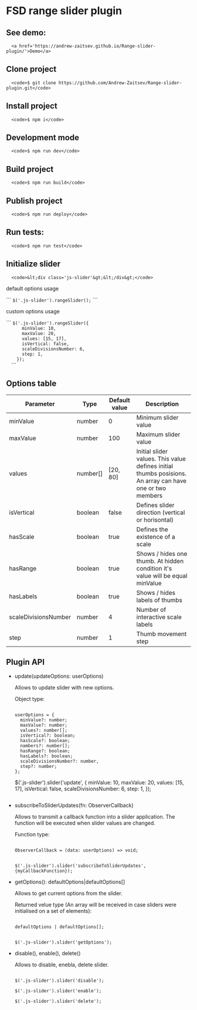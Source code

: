 # FSD range slider plugin

## See demo:
```
  <a href='https://andrew-zaitsev.github.io/Range-slider-plugin/'>Demo</a>
```

## Clone project
```
  <code>$ git clone https://github.com/Andrew-Zaitsev/Range-slider-plugin.git</code>
```

## Install project
```
  <code>$ npm i</code>
```

## Development mode
```
  <code>$ npm run dev</code>
```

## Build project
```
  <code>$ npm run build</code>
```

## Publish project
```
  <code>$ npm run deploy</code>
```

## Run tests:
```
  <code>$ npm run test</code>
```

## Initialize slider
```
  <code>&lt;div class='js-slider'&gt;&lt;/div&gt;</code>
```
<p>default options usage</p>
```
  <code>$('.js-slider').rangeSlider();</code>
```
<p>custom options usage</p>
```
  <code>$('.js-slider').rangeSlider({
      minValue: 10,
      maxValue: 20,
      values: [15, 17],
      isVertical: false,
      scaleDivisionsNumber: 6,
      step: 1,
    });
  </code>
```

## Options table
<table>
  <thead>
    <tr>
      <th>Parameter</th>
      <th>Type</th>
      <th>Default value</th>
      <th>Description</th>
    </tr>
  </thead>
  <tbody>
    <tr>
      <td>minValue</td>
      <td>number</td>
      <td>0</td>
      <td>Minimum slider value</td>
    </tr>
    <tr>
      <td>maxValue</td>
      <td>number</td>
      <td>100</td>
      <td>Maximum slider value</td>
    </tr>
    <tr>
      <td>values</td>
      <td>number[]</td>
      <td>[20, 80]</td>
      <td>Initial slider values. This value defines initial thumbs posisions. An array can have one or two members</td>
    </tr>
    <tr>
      <td>isVertical</td>
      <td>boolean</td>
      <td>false</td>
      <td>Defines slider direction (vertical or horisontal)</td>
    </tr>
    <tr>
      <td>hasScale</td>
      <td>boolean</td>
      <td>true</td>
      <td>Defines the existence of a scale</td>
    </tr>
    <tr>
      <td>hasRange</td>
      <td>boolean</td>
      <td>true</td>
      <td>Shows / hides one thumb. At hidden condition it's value will be equal minValue</td>
    </tr>
    <tr>
      <td>hasLabels</td>
      <td>boolean</td>
      <td>true</td>
      <td>Shows / hides labels of thumbs</td>
    </tr>
    <tr>
      <td>scaleDivisionsNumber</td>
      <td>number</td>
      <td>4</td>
      <td>Number of interactive scale labels</td>
    </tr>
    <tr>
      <td>step</td>
      <td>number</td>
      <td>1</td>
      <td>Thumb movement step</td>
    </tr>
  </tbody>
</table>

## Plugin API

* update(updateOptions: userOptions)

  Allows to update slider with new options.

  Object type:

  ```

  userOptions = {
    minValue?: number;
    maxValue?: number;
    values?: number[];
    isVertical?: boolean;
    hasScale?: boolean;
    nambers?: number[];
    hasRange?: boolean;
    hasLabels?: boolean;
    scaleDivisionsNumber?: number,
    step?: number;
  };

  ```
  
  $('.js-slider').slider('update', {
    minValue: 10,
    maxValue: 20,
    values: [15, 17],
    isVertical: false,
    scaleDivisionsNumber: 6,
    step: 1,
  });

  ```

* subscribeToSliderUpdates(fn: ObserverCallback)

  Allows to transmit a callback function into a slider application. The function will be executed when slider values are changed.

  Function type: 
  ```

  ObserverCallback = (data: userOptions) => void;

  ```
  ```

  $('.js-slider').slider('subscribeToSliderUpdates', {myCallbackFunction});

  ```
* getOptions(): defaultOptions|defaultOptions[]

  Allows to get current options from the slider.

  Returned velue type (An array will be received in case sliders were initialised on a set of elements): 
  ```

  defaultOptions | defaultOptions[];

  ```
  ```

  $('.js-slider').slider('getOptions');

  ```
* disable(), enable(), delete()

  Allows to disable, enebla, delete slider.

  ```

  $('.js-slider').slider('disable');

  $('.js-slider').slider('enable');
  
  $('.js-slider').slider('delete');

  ```
